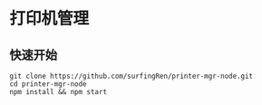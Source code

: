 # 打印机管理



## 快速开始

```
git clone https://github.com/surfingRen/printer-mgr-node.git
cd printer-mgr-node
npm install && npm start
```